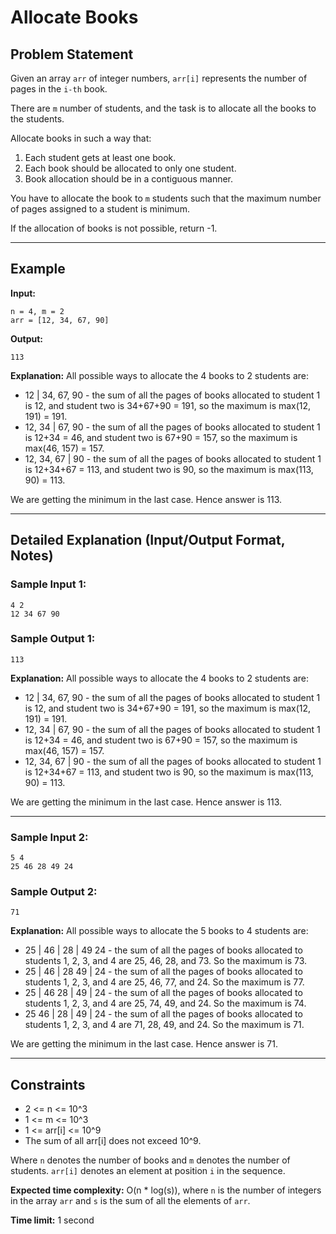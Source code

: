 # Allocate Books

## Problem Statement

Given an array `arr` of integer numbers, `arr[i]` represents the number of pages in the `i-th` book.

There are `m` number of students, and the task is to allocate all the books to the students.

Allocate books in such a way that:

1. Each student gets at least one book.
2. Each book should be allocated to only one student.
3. Book allocation should be in a contiguous manner.

You have to allocate the book to `m` students such that the maximum number of pages assigned to a student is minimum.

If the allocation of books is not possible, return -1.

---

## Example

**Input:**
```
n = 4, m = 2
arr = [12, 34, 67, 90]
```

**Output:**
```
113
```

**Explanation:**
All possible ways to allocate the 4 books to 2 students are:

- 12 | 34, 67, 90 - the sum of all the pages of books allocated to student 1 is 12, and student two is 34+67+90 = 191, so the maximum is max(12, 191) = 191.
- 12, 34 | 67, 90 - the sum of all the pages of books allocated to student 1 is 12+34 = 46, and student two is 67+90 = 157, so the maximum is max(46, 157) = 157.
- 12, 34, 67 | 90 - the sum of all the pages of books allocated to student 1 is 12+34+67 = 113, and student two is 90, so the maximum is max(113, 90) = 113.

We are getting the minimum in the last case. Hence answer is 113.

---

## Detailed Explanation (Input/Output Format, Notes)

### Sample Input 1:
```
4 2
12 34 67 90
```

### Sample Output 1:
```
113
```

**Explanation:**
All possible ways to allocate the 4 books to 2 students are:

- 12 | 34, 67, 90 - the sum of all the pages of books allocated to student 1 is 12, and student two is 34+67+90 = 191, so the maximum is max(12, 191) = 191.
- 12, 34 | 67, 90 - the sum of all the pages of books allocated to student 1 is 12+34 = 46, and student two is 67+90 = 157, so the maximum is max(46, 157) = 157.
- 12, 34, 67 | 90 - the sum of all the pages of books allocated to student 1 is 12+34+67 = 113, and student two is 90, so the maximum is max(113, 90) = 113.

We are getting the minimum in the last case. Hence answer is 113.

---

### Sample Input 2:
```
5 4
25 46 28 49 24
```

### Sample Output 2:
```
71
```

**Explanation:**
All possible ways to allocate the 5 books to 4 students are:

- 25 | 46 | 28 | 49 24 - the sum of all the pages of books allocated to students 1, 2, 3, and 4 are 25, 46, 28, and 73. So the maximum is 73.
- 25 | 46 | 28 49 | 24 - the sum of all the pages of books allocated to students 1, 2, 3, and 4 are 25, 46, 77, and 24. So the maximum is 77.
- 25 | 46 28 | 49 | 24 - the sum of all the pages of books allocated to students 1, 2, 3, and 4 are 25, 74, 49, and 24. So the maximum is 74.
- 25 46 | 28 | 49 | 24 - the sum of all the pages of books allocated to students 1, 2, 3, and 4 are 71, 28, 49, and 24. So the maximum is 71.

We are getting the minimum in the last case. Hence answer is 71.

---

## Constraints

- 2 <= n <= 10^3
- 1 <= m <= 10^3
- 1 <= arr[i] <= 10^9
- The sum of all arr[i] does not exceed 10^9.

Where `n` denotes the number of books and `m` denotes the number of students. `arr[i]` denotes an element at position `i` in the sequence.

**Expected time complexity:** O(n * log(s)), where `n` is the number of integers in the array `arr` and `s` is the sum of all the elements of `arr`.

**Time limit:** 1 second
